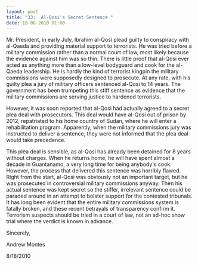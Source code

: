 ```yaml
---
layout: post
title: "33:  Al-Qosi's Secret Sentence "
date: 18-08-2010 01:00
---
```

Mr. President, in early July, Ibrahim al-Qosi plead guilty to conspiracy with al-Qaeda and providing material support to terrorists. He was tried before a military commission rather than a normal court of law, most likely because the evidence against him was so thin. There is little proof that al-Qosi ever acted as anything more than a low-level bodyguard and cook for the al-Qaeda leadership. He is hardly the kind of terrorist kingpin the military commissions were supposedly designed to prosecute. At any rate, with his guilty plea a jury of military officers sentenced al-Qosi to 14 years. The government has been trumpeting this stiff sentence as evidence that the military commissions are serving justice to hardened terrorists.

However, it was soon reported that al-Qosi had actually agreed to a secret plea deal with prosecutors. This deal would have al-Qosi out of prison by 2012, repatriated to his home country of Sudan, where he will enter a rehabilitation program. Apparently, when the military commissions jury was instructed to deliver a sentence, they were not informed that the plea deal would take precedence.

This plea deal is sensible, as al-Qosi has already been detained for 8 years without charges. When he returns home, he will have spent almost a decade in Guantanamo, a very long time for being anybody's cook. However, the process that delivered this sentence was horribly flawed. Right from the start, al-Qosi was obviously not an important target, but he was prosecuted in controversial military commissions anyway. Then his actual sentence was kept secret so the stiffer, irrelevant sentence could be paraded around in an attempt to bolster support for the contested tribunals. It has long been evident that the entire military commissions system is fatally broken, and these recent betrayals of transparency confirm it. Terrorism suspects should be tried in a court of law, not an ad-hoc show trial where the verdict is known in advance.

Sincerely,

Andrew Montes

8/18/2010

 



 
 